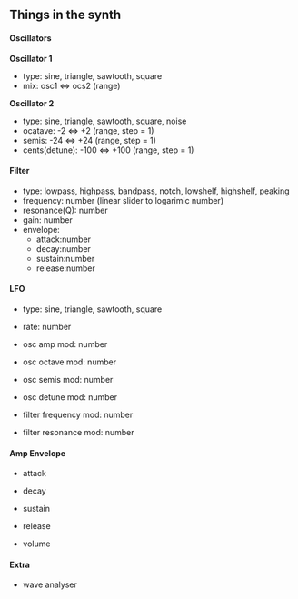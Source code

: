 ## Things in the synth

#### Oscillators
**Oscillator 1**
- type: sine, triangle, sawtooth, square
- mix: osc1 <=> ocs2 (range)

**Oscillator 2**
- type: sine, triangle, sawtooth, square, noise
- ocatave: -2 <=> +2 (range, step = 1)
- semis: -24 <=> +24 (range, step = 1)
- cents(detune): -100 <=> +100 (range, step = 1)

#### Filter
- type: lowpass, highpass, bandpass, notch, lowshelf, highshelf, peaking
- frequency: number (linear slider to logarimic number)
- resonance(Q): number
- gain: number
- envelope:
    - attack:number
    - decay:number
    - sustain:number
    - release:number

#### LFO
- type: sine, triangle, sawtooth, square
- rate: number

- osc amp mod: number
- osc octave mod: number
- osc semis mod: number
- osc detune mod: number

- filter frequency mod: number
- filter resonance mod: number

#### Amp Envelope
- attack
- decay
- sustain
- release

- volume

#### Extra
- wave analyser
